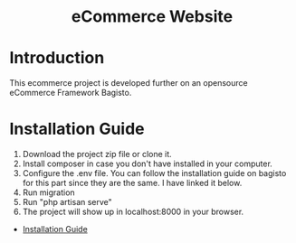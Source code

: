 
<h1 align="center">
    eCommerce Website
</h1>


# Introduction

This ecommerce project is developed further on an opensource eCommerce Framework Bagisto. 

# Installation Guide
1. Download the project zip file or clone it.
2. Install composer in case you don't have installed in your computer.
3. Configure the .env file. You can follow the installation guide on bagisto for this part since they are the same. I have linked it below. 
4. Run migration
5. Run "php artisan serve"
6. The project will show up in localhost:8000 in your browser.


- <a href="https://webkul.com/blog/laravel-ecommerce-website/">Installation Guide</a> 



